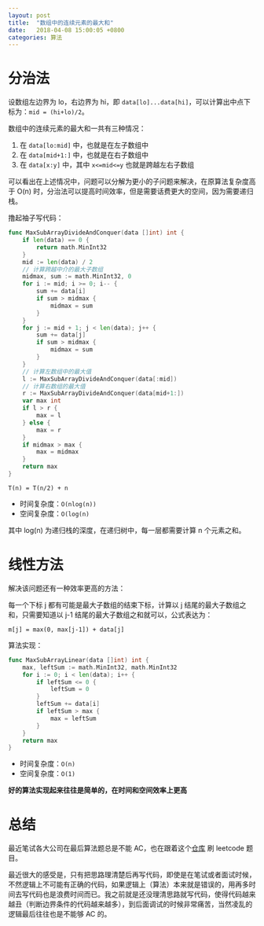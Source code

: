 ```yaml
---
layout: post
title:  "数组中的连续元素的最大和"
date:   2018-04-08 15:00:05 +0800
categories: 算法
---
```


# 分治法

设数组左边界为 lo，右边界为 hi，即 `data[lo]...data[hi]`，可以计算出中点下标为：`mid = (hi+lo)/2`。

数组中的连续元素的最大和一共有三种情况：
1. 在 `data[lo:mid]` 中，也就是在左子数组中
2. 在 `data[mid+1:]` 中，也就是在右子数组中
3. 在 `data[x:y]` 中，其中 `x<=mid<=y` 也就是跨越左右子数组

可以看出在上述情况中，问题可以分解为更小的子问题来解决，在原算法复杂度高于 O(n) 时，分治法可以提高时间效率，但是需要话费更大的空间，因为需要递归栈。

撸起袖子写代码：

```go
func MaxSubArrayDivideAndConquer(data []int) int {
    if len(data) == 0 {
        return math.MinInt32
    }
    mid := len(data) / 2
    // 计算跨越中介的最大子数组
    midmax, sum := math.MinInt32, 0
    for i := mid; i >= 0; i-- {
        sum += data[i]
        if sum > midmax {
            midmax = sum
        }
    }
    for j := mid + 1; j < len(data); j++ {
        sum += data[j]
        if sum > midmax {
            midmax = sum
        }
    }
    // 计算左数组中的最大值
    l := MaxSubArrayDivideAndConquer(data[:mid])
    // 计算右数组的最大值
    r := MaxSubArrayDivideAndConquer(data[mid+1:])
    var max int
    if l > r {
        max = l
    } else {
        max = r
    }
    if midmax > max {
        max = midmax
    }
    return max
}
```

`T(n) = T(n/2) + n`

- 时间复杂度：`O(nlog(n))`
- 空间复杂度：`O(log(n)`

其中 log(n) 为递归栈的深度，在递归树中，每一层都需要计算 n 个元素之和。

# 线性方法

解决该问题还有一种效率更高的方法：

每一个下标 j 都有可能是最大子数组的结束下标，计算以 j 结尾的最大子数组之和，只需要知道以 j-1 结尾的最大子数组之和就可以，公式表达为：

`m[j] = max(0, max[j-1]) + data[j]`

算法实现：

```go
func MaxSubArrayLinear(data []int) int {
    max, leftSum := math.MinInt32, math.MinInt32
    for i := 0; i < len(data); i++ {
        if leftSum <= 0 {
            leftSum = 0
        }
        leftSum += data[i]
        if leftSum > max {
            max = leftSum
        }
    }
    return max
}
```

- 时间复杂度：`O(n)`
- 空间复杂度：`O(1)`

**好的算法实现起来往往是简单的，在时间和空间效率上更高**

# 总结

最近笔试各大公司在最后算法题总是不能 AC，也在跟着这个[仓库](https://github.com/CyC2018/Interview-Notebook/blob/master/notes/Leetcode%20%E9%A2%98%E8%A7%A3.md) 刷 leetcode 题目。

最近很大的感受是，只有把思路理清楚后再写代码，即使是在笔试或者面试时候，不然逻辑上不可能有正确的代码，如果逻辑上（算法）本来就是错误的，用再多时间去写代码也是浪费时间而已。我之前就是还没理清思路就写代码，使得代码越来越丑（判断边界条件的代码越来越多），到后面调试的时候非常痛苦，当然凌乱的逻辑最后往往也是不能够 AC 的。
